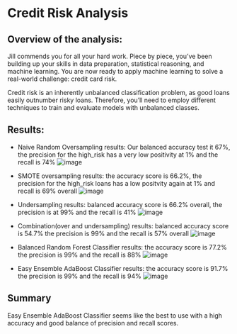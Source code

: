# Credit Risk Analysis

## Overview of the analysis:

Jill commends you for all your hard work. Piece by piece, you’ve been building up your skills in data preparation, statistical reasoning, and machine learning. You are now ready to apply machine learning to solve a real-world challenge: credit card risk. 

Credit risk is an inherently unbalanced classification problem, as good loans easily outnumber risky loans. Therefore, you’ll need to employ different techniques to train and evaluate models with unbalanced classes.

## Results:

- Naive Random Oversampling results: Our balanced accuracy test it 67%, the precision for the high_risk has a very low positivity at 1% and the recall is 74%
![image](https://user-images.githubusercontent.com/83035801/136713656-96628c6e-3ab0-47a3-92e0-5aaa69666a1c.png)

- SMOTE oversampling results: the accuracy score is 66.2%, the precision for the high_risk loans has a low positvity again at 1% and recall is 69% overall
![image](https://user-images.githubusercontent.com/83035801/136713675-e32e3955-ac5a-46c4-a8b6-71ba65e1694d.png)

- Undersampling results: balanced accuracy score is 66.2% overall, the precision is at 99% and the recall is 41%
![image](https://user-images.githubusercontent.com/83035801/136713684-9910dc5a-ec0e-4d1f-addb-b5146db11a89.png)

- Combination(over and undersampling) results: balanced accuracy score is 54.7% the precision is 99% and the recall is 57% overall
![image](https://user-images.githubusercontent.com/83035801/136713695-6bd7b5c4-f5a1-4900-ad5f-311219417b68.png)

- Balanced Random Forest Classifier results: the accuracy score is 77.2% the precision is 99% and the recall is 88%
![image](https://user-images.githubusercontent.com/83035801/136713624-39f89ae4-45c4-49ff-bc73-d233a070311c.png)

- Easy Ensemble AdaBoost Classifier results: the accuracy score is 91.7% the precision is 99% and the recall is 94%
![image](https://user-images.githubusercontent.com/83035801/136713634-fa5d94fd-acd1-4793-9ec9-719be70a7e4f.png)

## Summary

Easy Ensemble AdaBoost Classifier seems like the best to use with a high accuracy and good balance of precision and recall scores. 
